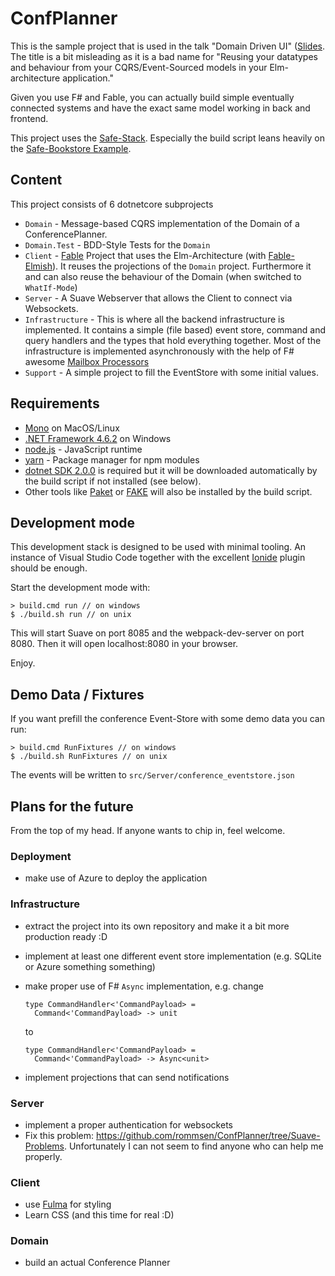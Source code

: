 # ConfPlanner
This is the sample project that is used in the talk "Domain Driven UI" ([Slides](http://bit.ly/DomainDrivenUi). The title is a bit misleading as it is a bad name for "Reusing your datatypes and behaviour from your CQRS/Event-Sourced models in your Elm-architecture application."

Given you use F# and Fable, you can actually build simple eventually connected systems and have the exact same model working in back and frontend.

This project uses the [Safe-Stack](https://safe-stack.github.io/). Especially the build script leans heavily on the [Safe-Bookstore Example](https://github.com/SAFE-Stack/SAFE-BookStore).

## Content
This project consists of 6 dotnetcore subprojects
* `Domain` - Message-based CQRS implementation of the Domain of a ConferencePlanner.
* `Domain.Test` - BDD-Style Tests for the `Domain`
* `Client` - [Fable](http://fable.io/) Project that uses the Elm-Architecture (with [Fable-Elmish](https://fable-elmish.github.io/elmish/)). It reuses the projections of the `Domain` project. Furthermore it and can also reuse the behaviour of the Domain (when switched to `WhatIf-Mode`)
* `Server` - A Suave Webserver that allows the Client to connect via Websockets.
* `Infrastructure` - This is where all the backend infrastructure is implemented. It contains a simple (file based) event store, command and query handlers and the types that hold everything together. Most of the infrastructure is implemented asynchronously with the help of F# awesome [Mailbox Processors](https://fsharpforfunandprofit.com/posts/concurrency-actor-model/)
* `Support` - A simple project to fill the EventStore with some initial values.

## Requirements

- [Mono](http://www.mono-project.com/) on MacOS/Linux
- [.NET Framework 4.6.2](https://support.microsoft.com/en-us/help/3151800/the--net-framework-4-6-2-offline-installer-for-windows) on Windows
- [node.js](https://nodejs.org/) - JavaScript runtime
- [yarn](https://yarnpkg.com/) - Package manager for npm modules
- [dotnet SDK 2.0.0](https://www.microsoft.com/net/core) is required but it will be downloaded automatically by the build script if not installed (see below).
- Other tools like [Paket](https://fsprojects.github.io/Paket/) or [FAKE](https://fake.build/) will also be installed by the build script.

## Development mode

This development stack is designed to be used with minimal tooling. An instance of Visual Studio Code together with the excellent [Ionide](http://ionide.io/) plugin should be enough.

Start the development mode with:

    > build.cmd run // on windows
    $ ./build.sh run // on unix

This will start Suave on port 8085 and the webpack-dev-server on port 8080. Then it will open localhost:8080 in your browser.

Enjoy.

## Demo Data / Fixtures
If you want prefill the conference Event-Store with some demo data you can run:

    > build.cmd RunFixtures // on windows
    $ ./build.sh RunFixtures // on unix

The events will be written to `src/Server/conference_eventstore.json`


## Plans for the future
From the top of my head. If anyone wants to chip in, feel welcome.

### Deployment
* make use of Azure to deploy the application

### Infrastructure
* extract the project into its own repository and make it a bit more production ready :D
* implement at least one different event store implementation (e.g. SQLite or Azure something something)
* make proper use of F# `Async` implementation, e.g. change
  ```
  type CommandHandler<'CommandPayload> =
    Command<'CommandPayload> -> unit
  ```

  to

  ```
  type CommandHandler<'CommandPayload> =
    Command<'CommandPayload> -> Async<unit>
  ```

* implement projections that can send notifications

### Server
* implement a proper authentication for websockets
* Fix this problem: https://github.com/rommsen/ConfPlanner/tree/Suave-Problems. Unfortunately I can not seem to find anyone who can help me properly.

### Client
* use [Fulma](https://mangelmaxime.github.io/Fulma/) for styling
* Learn CSS (and this time for real :D)

### Domain
* build an actual Conference Planner
